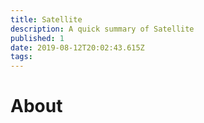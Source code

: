```yaml
---
title: Satellite
description: A quick summary of Satellite
published: 1
date: 2019-08-12T20:02:43.615Z
tags: 
---
```


# About
